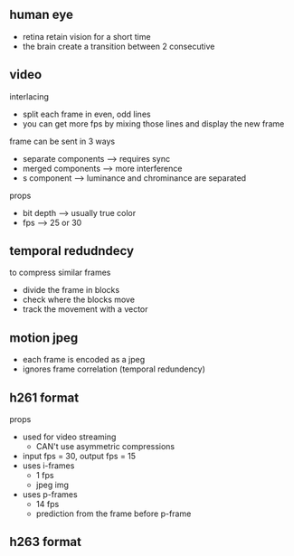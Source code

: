 ## human eye

* retina retain vision for a short time
* the brain create a transition between 2 consecutive

## video

interlacing
* split each frame in even, odd lines
* you can get more fps by mixing those lines and display the new frame

frame can be sent in 3 ways
* separate components --> requires sync
* merged components --> more interference
* s component --> luminance and chrominance are separated

props
* bit depth --> usually true color
* fps --> 25 or 30

## temporal redudndecy

to compress similar frames
* divide the frame in blocks
* check where the blocks move
* track the movement with a vector

## motion jpeg

* each frame is encoded as a jpeg
* ignores frame correlation (temporal redundency)

## h261 format

props
* used for video streaming
    * CAN't use asymmetric compressions
* input fps = 30, output fps = 15
* uses i-frames
    * 1 fps
    * jpeg img
* uses p-frames
    * 14 fps
    * prediction from the frame before
p-frame


## h263 format
